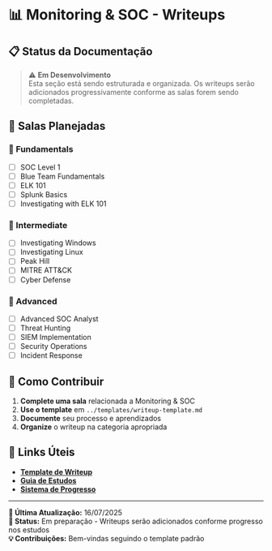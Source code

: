 # 📊 Monitoring & SOC - Writeups

## 📋 Status da Documentação

> ⚠️ **Em Desenvolvimento**  
> Esta seção está sendo estruturada e organizada. Os writeups serão adicionados progressivamente conforme as salas forem sendo completadas.

## 🎯 Salas Planejadas

### 👶 Fundamentals

- [ ] SOC Level 1
- [ ] Blue Team Fundamentals
- [ ] ELK 101
- [ ] Splunk Basics
- [ ] Investigating with ELK 101

### 🔧 Intermediate

- [ ] Investigating Windows
- [ ] Investigating Linux
- [ ] Peak Hill
- [ ] MITRE ATT&CK
- [ ] Cyber Defense

### 🚀 Advanced

- [ ] Advanced SOC Analyst
- [ ] Threat Hunting
- [ ] SIEM Implementation
- [ ] Security Operations
- [ ] Incident Response

## 📝 Como Contribuir

1. **Complete uma sala** relacionada a Monitoring & SOC
2. **Use o template** em `../templates/writeup-template.md`
3. **Documente** seu processo e aprendizados
4. **Organize** o writeup na categoria apropriada

## 🔗 Links Úteis

- **[Template de Writeup](../templates/writeup-template.md)**
- **[Guia de Estudos](../study-guide/README.md)**
- **[Sistema de Progresso](../achievements/README.md)**

---

**📅 Última Atualização:** 16/07/2025  
**🎯 Status:** Em preparação - Writeups serão adicionados conforme progresso nos estudos  
**💡 Contribuições:** Bem-vindas seguindo o template padrão
